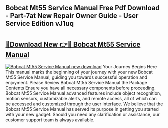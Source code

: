 ## Bobcat Mt55 Service Manual Free Pdf Download - Part-7at New Repair Owner Guide - User Service Edition vJ1uq

# <h2><a href="http://bc45191.oget.top/?id=Bobcat+Mt55+Service+Manual">🔗Download New 👉🔴 Bobcat Mt55 Service Manual</a></h2>

[![Bobcat Mt55 Service Manual new download](https://i.imgur.com/5g1atiW.png)](http://bc45191.oget.top/?id=Bobcat+Mt55+Service+Manual)
Your Journey Begins Here This manual marks the beginning of your journey with your new Bobcat Mt55 Service Manual, guiding you towards successful operation and enjoyment. Please Review Bobcat Mt55 Service Manual the Package Contents Ensure you have all necessary components before proceeding. Bobcat Mt55 Service Manual advanced features include object recognition, motion sensors, customizable alerts, and remote access, all of which can be accessed and customized through the user interface. We believe that the Bobcat Mt55 Service Manual has served its purpose in getting you started with your new gadget. Should you need any clarification or assistance, our customer support team is always available.
